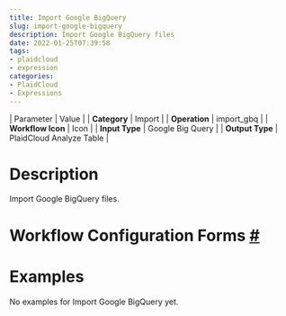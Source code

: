 ```yaml
---
title: Import Google BigQuery
slug: import-google-bigquery
description: Import Google BigQuery files
date: 2022-01-25T07:39:58
tags:
- plaidcloud
- expression
categories:
- PlaidCloud
- Expressions
---
```





| Parameter | Value |
| **Category** | Import |
| **Operation** | import\_gbq |
| **Workflow Icon** | Icon |
| **Input Type** | Google Big Query |
| **Output Type** | PlaidCloud Analyze Table |

# Description


Import Google BigQuery files.



# Workflow Configuration Forms [#](https://plaidcloud.com/docs/import-google-bigquery/#1-toc-title)



# Examples


No examples for Import Google BigQuery yet.

